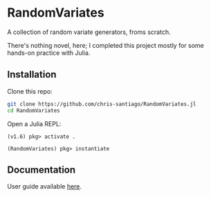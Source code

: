 # RandomVariates

A collection of random variate generators, froms scratch. 

There's nothing novel, here; I completed this project mostly for some hands-on practice with Julia.

## Installation

Clone this repo:

```bash
git clone https://github.com/chris-santiago/RandomVariates.jl
cd RandomVariates
```

Open a Julia REPL:

```julia-repl
(v1.6) pkg> activate .

(RandomVariates) pkg> instantiate
```

## Documentation

User guide available [here](https://chris-santiago.github.io/RandomVariates.jl/dev/).

